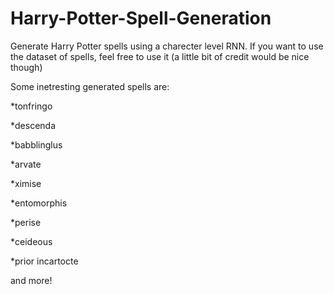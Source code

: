# Harry-Potter-Spell-Generation
Generate Harry Potter spells using a charecter level RNN.
If you want to use the dataset of spells, feel free to use it (a little bit of credit would be nice though)

Some inetresting generated spells are:

*tonfringo

*descenda

*babblinglus

*arvate

*ximise

*entomorphis

*perise

*ceideous

*prior incartocte

and more!
